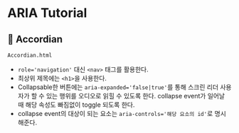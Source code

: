 # ARIA Tutorial 
## 📜 Accordian
`Accordian.html`

- `role='navigation'` 대신 `<nav>` 태그를 활용한다. 
- 최상위 제목에는 `<h1>`을 사용한다. 
- Collapsable한 버튼에는 `aria-expanded='false|true'`를 통해 스크린 리더 사용자가 할 수 있는 행위를 오디오로 읽힐 수 있도록 한다. collapse event가 일어날 때 해당 속성도 빠짐없이 toggle 되도록 한다. 
- collapse event의 대상이 되는 요소는 `aria-controls='해당 요소의 id'`로 명시해준다. 
